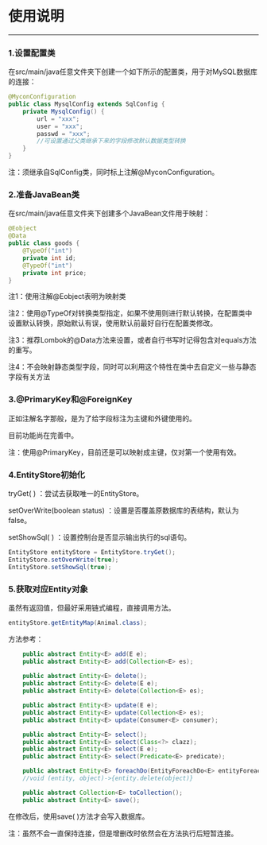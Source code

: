 # 使用说明

------



### 1.设置配置类

在src/main/java任意文件夹下创建一个如下所示的配置类，用于对MySQL数据库的连接：

```java
@MyconConfiguration
public class MysqlConfig extends SqlConfig {
    private MysqlConfig() {
        url = "xxx";
        user = "xxx";
        passwd = "xxx";
        //可设置通过父类继承下来的字段修改默认数据类型转换
    }
}
```

注：须继承自SqlConfig类，同时标上注解@MyconConfiguration。

### 2.准备JavaBean类

在src/main/java任意文件夹下创建多个JavaBean文件用于映射：

```java
@Eobject
@Data
public class goods {
    @TypeOf("int")
    private int id;
    @TypeOf("int")
    private int price;
}
```

注1：使用注解@Eobject表明为映射类

注2：使用@TypeOf对转换类型指定，如果不使用则进行默认转换，在配置类中设置默认转换，原始默认有误，使用默认前最好自行在配置类修改。

注3：推荐Lombok的@Data方法来设置，或者自行书写时记得包含对equals方法的重写。

注4：不会映射静态类型字段，同时可以利用这个特性在类中去自定义一些与静态字段有关方法

### 3.@PrimaryKey和@ForeignKey

正如注解名字那般，是为了给字段标注为主键和外键使用的。

目前功能尚在完善中。

注：使用@PrimaryKey，目前还是可以映射成主键，仅对第一个使用有效。

### 4.EntityStore初始化

tryGet(	)	：尝试去获取唯一的EntityStore。

setOverWrite(boolean	status)	：设置是否覆盖原数据库的表结构，默认为false。

setShowSql(	)	：设置控制台是否显示输出执行的sql语句。

```java
EntityStore entityStore = EntityStore.tryGet();
EntityStore.setOverWrite(true);
EntityStore.setShowSql(true);
```

### 5.获取对应Entity对象

虽然有返回值，但最好采用链式编程，直接调用方法。

```java
entityStore.getEntityMap(Animal.class);
```

方法参考：

```java
	public abstract Entity<E> add(E e);
	public abstract Entity<E> add(Collection<E> es);
	
	public abstract Entity<E> delete();
    public abstract Entity<E> delete(E e);
    public abstract Entity<E> delete(Collection<E> es);

    public abstract Entity<E> update(E e);
    public abstract Entity<E> update(Collection<E> es);
    public abstract Entity<E> update(Consumer<E> consumer);

    public abstract Entity<E> select();
    public abstract Entity<E> select(Class<?> clazz);
    public abstract Entity<E> select(E e);
    public abstract Entity<E> select(Predicate<E> predicate);

    public abstract Entity<E> foreachDo(EntityForeachDo<E> entityForeachDo);
	//void (entity, object)->{entity.delete(object)}

    public abstract Collection<E> toCollection();
    public abstract Entity<E> save();
```

在修改后，使用save(	)方法才会写入数据库。

注：虽然不会一直保持连接，但是增删改时依然会在方法执行后短暂连接。